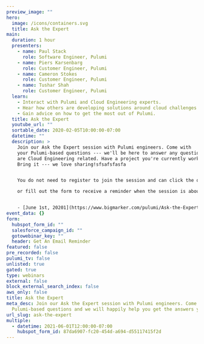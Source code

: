 ```yaml
---
preview_image: ""
hero:
  image: /icons/containers.svg
  title: Ask the Expert
main:
  duration: 1 hour
  presenters:
    - name: Paul Stack
      role: Software Engineer, Pulumi
    - name: Piers Karsenbarg
      role: Customer Engineer, Pulumi
    - name: Cameron Stokes
      role: Customer Engineer, Pulumi
    - name: Tushar Shah
      role: Customer Engineer, Pulumi
  learn:
    - Interact with Pulumi and Cloud Engineering experts.
    - Hear how others are developing solutions around cloud challenges.
    - Gain advice on how to get the most out of Pulumi.
  title: Ask the Expert
  youtube_url: ""
  sortable_date: 2020-02-05T10:00:00-07:00
  datetime: ""
  description: >
    Join our Ask the Expert session with Pulumi engineers. Come with
    your Pulumi-based questions --- we'll be here to answer any questions that
    are Cloud Engineering related. Have a project you're currently working on?
    Bring it --- we love sharing!sfsafsfasfa


    You do not need to register to join the session and can click the on one of the below links below to join the session when it starts

    or fill out the form to receive a reminder when the session is about to start.


    - [June 1st, 20201](https://www.bigmarker.com/pulumi/Ask-the-Expert-NA-2d5aaafd338c837601bd8f42)
event_data: {}
form:
  hubspot_form_id: ""
  salesforce_campaign_id: ""
  gotowebinar_key: ""
  header: Get An Email Reminder
featured: false
pre_recorded: false
pulumi_tv: false
unlisted: true
gated: true
type: webinars
external: false
block_external_search_index: false
aws_only: false
title: Ask the Expert
meta_desc: Join our Ask the Expert session with Pulumi engineers. Come with your
  Pulumi-based questions and we will happily help you get the answers you need.
url_slug: ask-the-expert
multiple:
  - datetime: 2021-06-01T12:00:00-07:00
    hubspot_form_id: 87da6907-fc20-454d-a694-d55117415f2d
---
```

